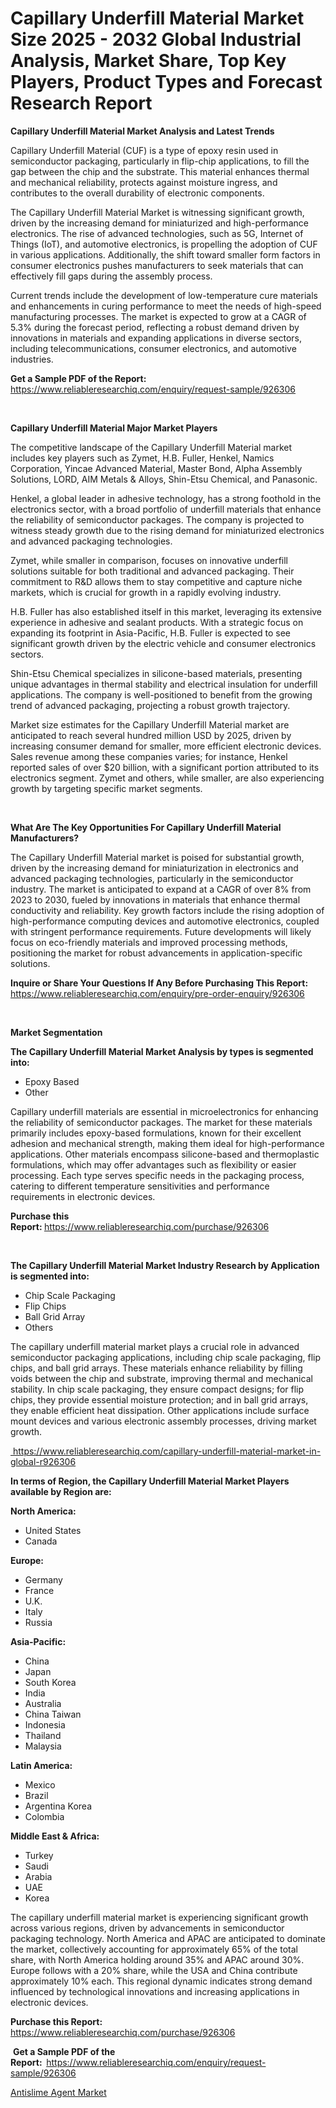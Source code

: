 <p><h1>Capillary Underfill Material Market Size 2025 - 2032 Global Industrial Analysis, Market Share, Top Key Players, Product Types and Forecast Research Report</h1></p><p><strong>Capillary Underfill Material Market Analysis and Latest Trends</strong></p>
<p><p>Capillary Underfill Material (CUF) is a type of epoxy resin used in semiconductor packaging, particularly in flip-chip applications, to fill the gap between the chip and the substrate. This material enhances thermal and mechanical reliability, protects against moisture ingress, and contributes to the overall durability of electronic components. </p><p>The Capillary Underfill Material Market is witnessing significant growth, driven by the increasing demand for miniaturized and high-performance electronics. The rise of advanced technologies, such as 5G, Internet of Things (IoT), and automotive electronics, is propelling the adoption of CUF in various applications. Additionally, the shift toward smaller form factors in consumer electronics pushes manufacturers to seek materials that can effectively fill gaps during the assembly process.</p><p>Current trends include the development of low-temperature cure materials and enhancements in curing performance to meet the needs of high-speed manufacturing processes. The market is expected to grow at a CAGR of 5.3% during the forecast period, reflecting a robust demand driven by innovations in materials and expanding applications in diverse sectors, including telecommunications, consumer electronics, and automotive industries.</p></p>
<p><strong>Get a Sample PDF of the Report:&nbsp;</strong> <a href="https://www.reliableresearchiq.com/enquiry/request-sample/926306?utm_campaign=2843&utm_medium=2&utm_source=Github&utm_content=ia&utm_term=24032025&utm_id=capillary-underfill-material">https://www.reliableresearchiq.com/enquiry/request-sample/926306</a></p>
<p>&nbsp;</p>
<p><strong>Capillary Underfill Material Major Market Players</strong></p>
<p><p>The competitive landscape of the Capillary Underfill Material market includes key players such as Zymet, H.B. Fuller, Henkel, Namics Corporation, Yincae Advanced Material, Master Bond, Alpha Assembly Solutions, LORD, AIM Metals & Alloys, Shin-Etsu Chemical, and Panasonic. </p><p>Henkel, a global leader in adhesive technology, has a strong foothold in the electronics sector, with a broad portfolio of underfill materials that enhance the reliability of semiconductor packages. The company is projected to witness steady growth due to the rising demand for miniaturized electronics and advanced packaging technologies.</p><p>Zymet, while smaller in comparison, focuses on innovative underfill solutions suitable for both traditional and advanced packaging. Their commitment to R&D allows them to stay competitive and capture niche markets, which is crucial for growth in a rapidly evolving industry.</p><p>H.B. Fuller has also established itself in this market, leveraging its extensive experience in adhesive and sealant products. With a strategic focus on expanding its footprint in Asia-Pacific, H.B. Fuller is expected to see significant growth driven by the electric vehicle and consumer electronics sectors.</p><p>Shin-Etsu Chemical specializes in silicone-based materials, presenting unique advantages in thermal stability and electrical insulation for underfill applications. The company is well-positioned to benefit from the growing trend of advanced packaging, projecting a robust growth trajectory.</p><p>Market size estimates for the Capillary Underfill Material market are anticipated to reach several hundred million USD by 2025, driven by increasing consumer demand for smaller, more efficient electronic devices. Sales revenue among these companies varies; for instance, Henkel reported sales of over $20 billion, with a significant portion attributed to its electronics segment. Zymet and others, while smaller, are also experiencing growth by targeting specific market segments.</p></p>
<p>&nbsp;</p>
<p><strong>What Are The Key Opportunities For Capillary Underfill Material Manufacturers?</strong></p>
<p><p>The Capillary Underfill Material market is poised for substantial growth, driven by the increasing demand for miniaturization in electronics and advanced packaging technologies, particularly in the semiconductor industry. The market is anticipated to expand at a CAGR of over 8% from 2023 to 2030, fueled by innovations in materials that enhance thermal conductivity and reliability. Key growth factors include the rising adoption of high-performance computing devices and automotive electronics, coupled with stringent performance requirements. Future developments will likely focus on eco-friendly materials and improved processing methods, positioning the market for robust advancements in application-specific solutions.</p></p>
<p><strong>Inquire or Share Your Questions If Any Before Purchasing This Report:</strong> <a href="https://www.reliableresearchiq.com/enquiry/pre-order-enquiry/926306?utm_campaign=2843&utm_medium=2&utm_source=Github&utm_content=ia&utm_term=24032025&utm_id=capillary-underfill-material">https://www.reliableresearchiq.com/enquiry/pre-order-enquiry/926306</a></p>
<p>&nbsp;</p>
<p><strong>Market Segmentation</strong></p>
<p><strong>The Capillary Underfill Material Market Analysis by types is segmented into:</strong></p>
<p><ul><li>Epoxy Based</li><li>Other</li></ul></p>
<p><p>Capillary underfill materials are essential in microelectronics for enhancing the reliability of semiconductor packages. The market for these materials primarily includes epoxy-based formulations, known for their excellent adhesion and mechanical strength, making them ideal for high-performance applications. Other materials encompass silicone-based and thermoplastic formulations, which may offer advantages such as flexibility or easier processing. Each type serves specific needs in the packaging process, catering to different temperature sensitivities and performance requirements in electronic devices.</p></p>
<p><strong>Purchase this Report:&nbsp;</strong><a href="https://www.reliableresearchiq.com/purchase/926306?utm_campaign=2843&utm_medium=2&utm_source=Github&utm_content=ia&utm_term=24032025&utm_id=capillary-underfill-material">https://www.reliableresearchiq.com/purchase/926306</a></p>
<p>&nbsp;</p>
<p><strong>The Capillary Underfill Material Market Industry Research by Application is segmented into:</strong></p>
<p><ul><li>Chip Scale Packaging</li><li>Flip Chips</li><li>Ball Grid Array</li><li>Others</li></ul></p>
<p><p>The capillary underfill material market plays a crucial role in advanced semiconductor packaging applications, including chip scale packaging, flip chips, and ball grid arrays. These materials enhance reliability by filling voids between the chip and substrate, improving thermal and mechanical stability. In chip scale packaging, they ensure compact designs; for flip chips, they provide essential moisture protection; and in ball grid arrays, they enable efficient heat dissipation. Other applications include surface mount devices and various electronic assembly processes, driving market growth.</p></p>
<p><a href="https://www.reliableresearchiq.com/capillary-underfill-material-market-in-global-r926306?utm_campaign=2843&utm_medium=2&utm_source=Github&utm_content=ia&utm_term=24032025&utm_id=capillary-underfill-material">&nbsp;https://www.reliableresearchiq.com/capillary-underfill-material-market-in-global-r926306</a></p>
<p><strong>In terms of Region, the Capillary Underfill Material Market Players available by Region are:</strong></p>
<p>
    <p> <strong> North America: </strong>
        <ul>
            <li>United States</li>
            <li>Canada</li>
        </ul>
        </p> 
    <p> <strong> Europe: </strong>
        <ul>
            <li>Germany</li>
            <li>France</li>
            <li>U.K.</li>
            <li>Italy</li>
            <li>Russia</li>
        </ul>
        </p> 
    <p> <strong> Asia-Pacific: </strong>
        <ul>
            <li>China</li>
            <li>Japan</li>
            <li>South Korea</li>
            <li>India</li>
            <li>Australia</li>
            <li>China Taiwan</li>
            <li>Indonesia</li>
            <li>Thailand</li>
            <li>Malaysia</li>
        </ul>
        </p> 
    <p> <strong> Latin America: </strong>
        <ul>
            <li>Mexico</li>
            <li>Brazil</li>
            <li>Argentina Korea</li>
            <li>Colombia</li>
        </ul>
        </p> 
    <p> <strong> Middle East & Africa: </strong>
        <ul>
            <li>Turkey</li>
            <li>Saudi</li>
            <li>Arabia</li>
            <li>UAE</li>
            <li>Korea</li>
        </ul>
    </p>
    </p>
<p><p>The capillary underfill material market is experiencing significant growth across various regions, driven by advancements in semiconductor packaging technology. North America and APAC are anticipated to dominate the market, collectively accounting for approximately 65% of the total share, with North America holding around 35% and APAC around 30%. Europe follows with a 20% share, while the USA and China contribute approximately 10% each. This regional dynamic indicates strong demand influenced by technological innovations and increasing applications in electronic devices.</p></p>
<p><strong>Purchase this Report: </strong><a href="https://www.reliableresearchiq.com/purchase/926306?utm_campaign=2843&utm_medium=2&utm_source=Github&utm_content=ia&utm_term=24032025&utm_id=capillary-underfill-material">https://www.reliableresearchiq.com/purchase/926306</a></p>
<p>&nbsp;<strong>Get a Sample PDF of the Report:&nbsp;&nbsp;</strong><a href="https://www.reliableresearchiq.com/enquiry/request-sample/926306?utm_campaign=2843&utm_medium=2&utm_source=Github&utm_content=ia&utm_term=24032025&utm_id=capillary-underfill-material">https://www.reliableresearchiq.com/enquiry/request-sample/926306</a></p>
<p><strong></strong></p>
<p><p><a href="https://github.com/abedlagagica4/Market-Research-Report-List-1/blob/main/antislime-agent-market.md?utm_campaign=2843&utm_medium=2&utm_source=Github&utm_content=ia&utm_term=24032025&utm_id=capillary-underfill-material">Antislime Agent Market</a></p></p>
